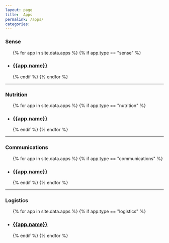 ```yaml
---
layout: page
title:  Apps
permalink: /apps/
categories: 
---
```


### Sense

<ul>
  {% for app in site.data.apps %}
  {% if app.type == "sense" %}
  <li><h3><a href="{{app.path}}">{{app.name}}</a></h3></li>
  {% endif %}
  {% endfor %}
</ul>

---

### Nutrition

<ul>
  {% for app in site.data.apps %}
  {% if app.type == "nutrition" %}
  <li><h3><a href="{{app.path}}">{{app.name}}</a></h3></li>
  {% endif %}
  {% endfor %}
</ul>

---

### Communications

<ul>
  {% for app in site.data.apps %}
  {% if app.type == "communications" %}
  <li><h3><a href="{{app.path}}">{{app.name}}</a></h3></li>
  {% endif %}
  {% endfor %}
</ul>

---

### Logistics

<ul>
  {% for app in site.data.apps %}
  {% if app.type == "logistics" %}
  <li><h3><a href="{{app.path}}">{{app.name}}</a></h3></li>
  {% endif %}
  {% endfor %}
</ul>